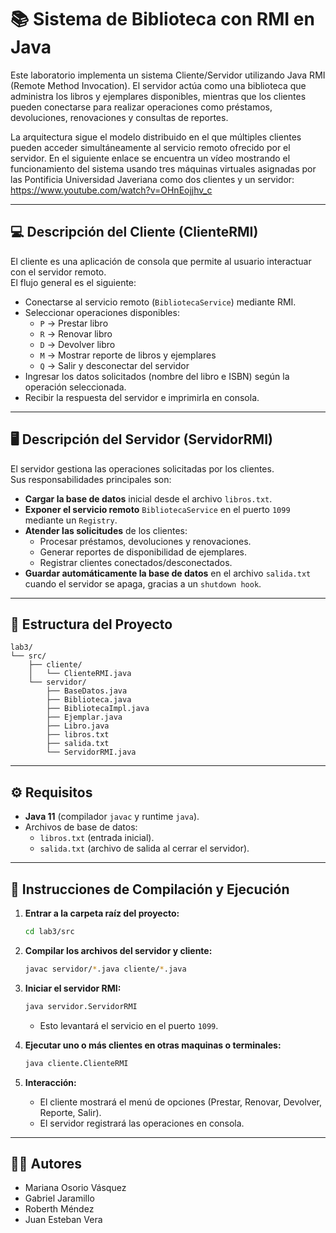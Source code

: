 # 📚 Sistema de Biblioteca con RMI en Java

Este laboratorio implementa un sistema Cliente/Servidor utilizando Java RMI (Remote Method Invocation).
El servidor actúa como una biblioteca que administra los libros y ejemplares disponibles, mientras que los clientes pueden conectarse para realizar operaciones como préstamos, devoluciones, renovaciones y consultas de reportes.

La arquitectura sigue el modelo distribuido en el que múltiples clientes pueden acceder simultáneamente al servicio remoto ofrecido por el servidor. En el siguiente enlace se encuentra un vídeo mostrando el funcionamiento del sistema usando tres máquinas virtuales asignadas por las Pontificia Universidad Javeriana como dos clientes y un servidor: https://www.youtube.com/watch?v=OHnEojjhv_c

---

## 💻 Descripción del Cliente (ClienteRMI)

El cliente es una aplicación de consola que permite al usuario interactuar con el servidor remoto.  
El flujo general es el siguiente:

- Conectarse al servicio remoto (`BibliotecaService`) mediante RMI.
- Seleccionar operaciones disponibles:
  - `P` → Prestar libro  
  - `R` → Renovar libro  
  - `D` → Devolver libro  
  - `M` → Mostrar reporte de libros y ejemplares  
  - `Q` → Salir y desconectar del servidor  
- Ingresar los datos solicitados (nombre del libro e ISBN) según la operación seleccionada.
- Recibir la respuesta del servidor e imprimirla en consola.

---

## 🖥️ Descripción del Servidor (ServidorRMI)

El servidor gestiona las operaciones solicitadas por los clientes.  
Sus responsabilidades principales son:

- **Cargar la base de datos** inicial desde el archivo `libros.txt`.  
- **Exponer el servicio remoto** `BibliotecaService` en el puerto `1099` mediante un `Registry`.  
- **Atender las solicitudes** de los clientes:
  - Procesar préstamos, devoluciones y renovaciones.
  - Generar reportes de disponibilidad de ejemplares.
  - Registrar clientes conectados/desconectados.
- **Guardar automáticamente la base de datos** en el archivo `salida.txt` cuando el servidor se apaga, gracias a un `shutdown hook`.

---

## 📂 Estructura del Proyecto

```
lab3/
└── src/
    ├── cliente/
    │   └── ClienteRMI.java
    └── servidor/
        ├── BaseDatos.java
        ├── Biblioteca.java
        ├── BibliotecaImpl.java
        ├── Ejemplar.java
        ├── Libro.java
        ├── libros.txt
        ├── salida.txt
        └── ServidorRMI.java
```

---

## ⚙️ Requisitos

- **Java 11** (compilador `javac` y runtime `java`).  
- Archivos de base de datos:  
  - `libros.txt` (entrada inicial).  
  - `salida.txt` (archivo de salida al cerrar el servidor).  

---

## 🚀 Instrucciones de Compilación y Ejecución

1. **Entrar a la carpeta raíz del proyecto:**
   ```bash
   cd lab3/src
   ```

2. **Compilar los archivos del servidor y cliente:**
   ```bash
   javac servidor/*.java cliente/*.java
   ```

3. **Iniciar el servidor RMI:**
   ```bash
   java servidor.ServidorRMI
   ```
   - Esto levantará el servicio en el puerto `1099`.

4. **Ejecutar uno o más clientes en otras maquinas o terminales:**
   ```bash
   java cliente.ClienteRMI
   ```

5. **Interacción:**
   - El cliente mostrará el menú de opciones (Prestar, Renovar, Devolver, Reporte, Salir).  
   - El servidor registrará las operaciones en consola.  

---

## 👨‍💻 Autores
- Mariana Osorio Vásquez  
- Gabriel Jaramillo  
- Roberth Méndez  
- Juan Esteban Vera  
